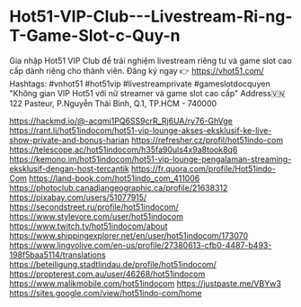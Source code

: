 # Hot51-VIP-Club---Livestream-Ri-ng-T-Game-Slot-c-Quy-n
Gia nhập Hot51 VIP Club để trải nghiệm livestream riêng tư và game slot cao cấp dành riêng cho thành viên. Đăng ký ngay 👉 https://vhot51.com/
Hashtags:
#vnhot51 #hot51vip #livestreamprivate #gameslotdocquyen
"Không gian VIP Hot51 với nữ streamer và game slot cao cấp"
Address🇻🇳122 Pasteur, P.Nguyễn Thái Bình, Q.1, TP.HCM - 740000

https://hackmd.io/@-acqmi1PQ6SS9crR_Rj6UA/ry76-GhVge
https://rant.li/hot51indocom/hot51-vip-lounge-akses-eksklusif-ke-live-show-private-and-bonus-harian
https://refresher.cz/profil/hot51indo-com
https://telescope.ac/hot51indocom/h35fa90uls4x9a8took8q6
https://kemono.im/hot51indocom/hot51-vip-lounge-pengalaman-streaming-eksklusif-dengan-host-tercantik
https://fr.quora.com/profile/Hot51indo-Com
https://land-book.com/hot51indo_com_411006
https://photoclub.canadiangeographic.ca/profile/21638312
https://pixabay.com/users/51077915/
https://secondstreet.ru/profile/hot51indocom/
https://www.stylevore.com/user/hot51indocom
https://www.twitch.tv/hot51indocom/about
https://www.shippingexplorer.net/en/user/hot51indocom/173070
https://www.lingvolive.com/en-us/profile/27380613-cfb0-4487-b493-198f5baa5114/translations
https://beteiligung.stadtlindau.de/profile/hot51indocom/
https://propterest.com.au/user/46268/hot51indocom
https://www.malikmobile.com/hot51indocom
https://justpaste.me/VBYw3
https://sites.google.com/view/hot51indo-com/home

